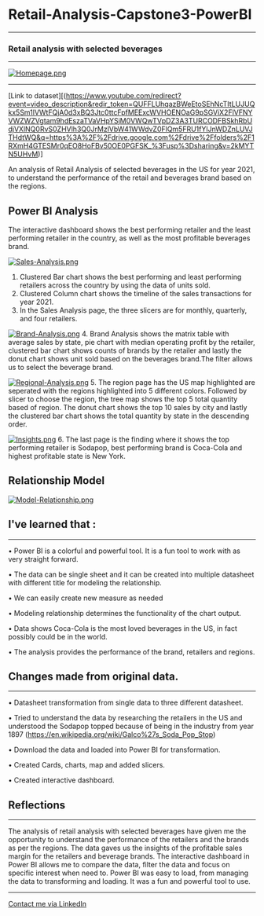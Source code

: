 # Retail-Analysis-Capstone3-PowerBI
--------------------------------------------------------------------------
### Retail analysis with selected beverages
--------------------------------------------------------------------------

[![Homepage.png](https://i.postimg.cc/DfjFVVzV/Homepage.png)](https://postimg.cc/w3mnJGJF)

----------------------------------------------------------------------------------------
[Link to dataset][(https://www.youtube.com/redirect?event=video_description&redir_token=QUFFLUhqazBWeEtoSEhNcTItLUJUQkx5Sm1lVWtFQjA0d3xBQ3Jtc0ttcFpfMEExcWVHOENOaG9pSGViX2FlVFNYVWZWZVgtam9hdEszaTVaVHpYSjM0VWQwTVpDZ3A3TURCODFBSkhRbUdjVXlNQ0RvS0ZHVlh3Q0JrMzlVbW41WWdvZ0FlQm5FRU1fYlJnWDZnLUVJTHdtWQ&q=https%3A%2F%2Fdrive.google.com%2Fdrive%2Ffolders%2F1RXmH4GTESMr0qEO8HoFBv50OE0PGFSK_%3Fusp%3Dsharing&v=2kMYTN5UHvM)]

An analysis of Retail Analysis of selected beverages in the US for year 2021, to understand the performance of the retail and beverages brand based on the regions. 

Power BI Analysis
---------------------------------------------------------------------------------
The interactive dashboard shows the best performing retailer and the least performing retailer in the country, as well as the most profitable beverages brand.

[![Sales-Analysis.png](https://i.postimg.cc/T19JsqxG/Sales-Analysis.png)](https://postimg.cc/CnR8B8d6)
1.	Clustered Bar chart shows the best performing and least performing retailers across the country by using the data of units sold.
2.	Clustered Column chart shows the timeline of the sales transactions for year 2021.
3.	In the Sales Analysis page, the three slicers are for monthly, quarterly, and four retailers. 

[![Brand-Analysis.png](https://i.postimg.cc/V6NfMzNR/Brand-Analysis.png)](https://postimg.cc/qt9HHVyh)
4.	Brand Analysis shows the matrix table with average sales by state, pie chart with median operating profit by the retailer, clustered bar chart shows counts of brands by the retailer and lastly the donut chart shows unit sold based on the beverages brand.The filter allows us to select the beverage brand.

[![Regional-Analysis.png](https://i.postimg.cc/pLqXd9WT/Regional-Analysis.png)](https://postimg.cc/xXNSx1bD)
5. The region page has the US map highlighted are seperated with the regions highlighted into 5 different colors. Followed by slicer to choose the region, the tree map shows the top 5 total quantity based of region. The donut chart shows the top 10 sales by city and lastly the clustered bar chart shows the total quantity by state in the descending order.

[![Insights.png](https://i.postimg.cc/1RwC62gx/Insights.png)](https://postimg.cc/grcHbMq4)
6. The last page is the finding where it shows the top performing retailer is Sodapop, best performing brand is Coca-Cola and highest profitable state is New York.

Relationship Model
--------------------------------------------------------------------------------------
[![Model-Relationship.png](https://i.postimg.cc/25vGv9G9/Model-Relationship.png)](https://postimg.cc/xkfLVRWL)

## I've learned that :
__________________________________________________________________________

•	Power BI is a colorful and powerful tool. It is a fun tool to work with as very straight forward.

•	The data can be single sheet and it can be created into multiple datasheet with different title for modeling the relationship.

•	We can easily create new measure as needed 

•	Modeling relationship determines the functionality of the chart output.

•	Data shows Coca-Cola is the most loved beverages in the US, in fact possibly could be in the world.

•	The analysis provides the performance of the brand, retailers and regions. 

## Changes made from original data.
----------------------------------------------------------------------------

•	Datasheet transformation from single data to three different datasheet.

•	Tried to understand the data by researching the retailers in the US and understood the Sodapop topped because of being in the industry from year 1897
(https://en.wikipedia.org/wiki/Galco%27s_Soda_Pop_Stop)

•	Download the data and loaded into Power BI for transformation.

•	Created Cards, charts, map and added slicers.

•	Created interactive dashboard.

## Reflections
----------------------------------------------------------------------------
The analysis of retail analysis with selected beverages have given me the opportunity to understand the performance of the retailers and the brands as per the regions.
The data gaves us the insights of the profitable sales margin for the retailers and beverage brands.
The interactive dashboard in Power BI allows me to compare the data, filter the data and focus on specific interest when need to. 
Power BI was easy to load, from managing the data to transforming and loading. It was a fun and powerful tool to use.

----------------------------------------------------------------------------
[Contact me via LinkedIn](https://www.linkedin.com/in/shafinabegum)
